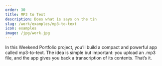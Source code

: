 ```yaml
---
order: 30
title: MP3 to Text
description: Does what is says on the tin
slug: /work/examples/mp3-to-text
icon: examples
image: /jpg/work.jpg
---
```

In this Weekend Portfolio project, you’ll build a compact and powerful app called mp3-to-text. The idea is simple but important: you upload an .mp3 file, and the app gives you back a transcription of its contents. That’s it.
